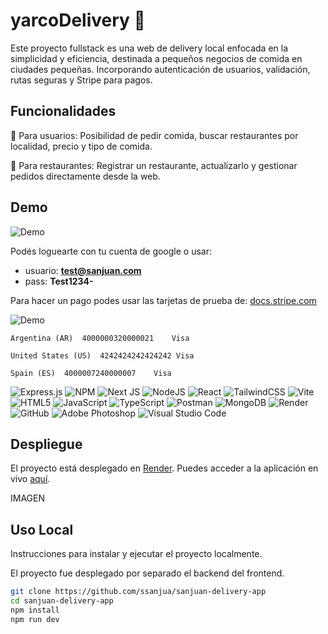 # yarcoDelivery :cactus: 

Este proyecto fullstack es una web de delivery local enfocada en la simplicidad y eficiencia, destinada a pequeños negocios de comida en ciudades pequeñas. Incorporando autenticación de usuarios, validación, rutas seguras y Stripe para pagos.

## Funcionalidades

:small_orange_diamond: Para usuarios: Posibilidad de pedir comida, buscar restaurantes por localidad, precio y tipo de comida.

:small_blue_diamond: Para restaurantes: Registrar un restaurante, actualizarlo y gestionar pedidos directamente desde la web.

## Demo

![Demo](video/demo.gif)

Podés loguearte con tu cuenta de google o usar:
- usuario: **test@sanjuan.com**
- pass: **Test1234-**

Para hacer un pago podes usar las tarjetas de prueba de: [docs.stripe.com
](https://docs.stripe.com/testing#international-cards)

![Demo](url-a-tu-gif-demo.gif)


```
Argentina (AR)	4000000320000021	Visa

United States (US)	4242424242424242 Visa

Spain (ES)	4000007240000007	Visa

```


![Express.js](https://img.shields.io/badge/express.js-%23404d59.svg?style=for-the-badge&logo=express&logoColor=%2361DAFB) ![NPM](https://img.shields.io/badge/NPM-%23CB3837.svg?style=for-the-badge&logo=npm&logoColor=white) ![Next JS](https://img.shields.io/badge/Next-black?style=for-the-badge&logo=next.js&logoColor=white) ![NodeJS](https://img.shields.io/badge/node.js-6DA55F?style=for-the-badge&logo=node.js&logoColor=white) ![React](https://img.shields.io/badge/react-%2320232a.svg?style=for-the-badge&logo=react&logoColor=%2361DAFB) ![TailwindCSS](https://img.shields.io/badge/tailwindcss-%2338B2AC.svg?style=for-the-badge&logo=tailwind-css&logoColor=white) ![Vite](https://img.shields.io/badge/vite-%23646CFF.svg?style=for-the-badge&logo=vite&logoColor=white) ![HTML5](https://img.shields.io/badge/html5-%23E34F26.svg?style=for-the-badge&logo=html5&logoColor=white) ![JavaScript](https://img.shields.io/badge/javascript-%23323330.svg?style=for-the-badge&logo=javascript&logoColor=%23F7DF1E) ![TypeScript](https://img.shields.io/badge/typescript-%23007ACC.svg?style=for-the-badge&logo=typescript&logoColor=white) ![Postman](https://img.shields.io/badge/Postman-FF6C37?style=for-the-badge&logo=postman&logoColor=white)
![MongoDB](https://img.shields.io/badge/MongoDB-%234ea94b.svg?style=for-the-badge&logo=mongodb&logoColor=white) ![Render](https://img.shields.io/badge/Render-%46E3B7.svg?style=for-the-badge&logo=render&logoColor=white) ![GitHub](https://img.shields.io/badge/github-%23121011.svg?style=for-the-badge&logo=github&logoColor=white)
![Adobe Photoshop](https://img.shields.io/badge/adobe%20photoshop-%2331A8FF.svg?style=for-the-badge&logo=adobe%20photoshop&logoColor=white) ![Visual Studio Code](https://img.shields.io/badge/Visual%20Studio%20Code-0078d7.svg?style=for-the-badge&logo=visual-studio-code&logoColor=white)

## Despliegue


El proyecto está desplegado en [Render](https://render.com). Puedes acceder a la aplicación en vivo [aquí](https://sanjuan-delivery-app-frontend.onrender.com/).

IMAGEN

## Uso Local

Instrucciones para instalar y ejecutar el proyecto localmente.

El proyecto fue desplegado por separado el backend del frontend.

```bash
git clone https://github.com/ssanjua/sanjuan-delivery-app
cd sanjuan-delivery-app
npm install
npm run dev